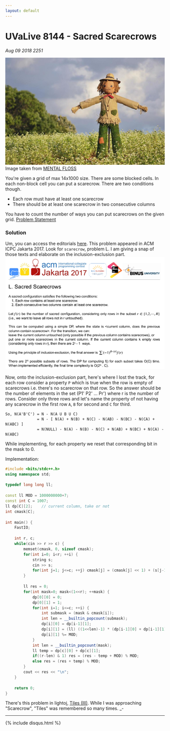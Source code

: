 ```yaml
---
layout: default
---
```


# UVaLive 8144 - Sacred Scarecrows
_Aug 09 2018 2251_

![Scarecrow](./scarehead.jpg)
Image taken from [MENTAL FLOSS](http://mentalfloss.com/article/70232/do-scarecrows-actually-work)

You're given a grid of max 14x1000 size. There are some blocked cells. In each non-block cell you can put a scarecrow. There are two conditions though.
* Each row must have at least one scarecrow
* There should be at least one scarecrow in two consecutive columns

You have to count the number of ways you can put scarecrows on the given grid. [Problem Statement](https://icpcarchive.ecs.baylor.edu/index.php?option=com_onlinejudge&Itemid=8&page=show_problem&problem=6166)

### Solution

Um, you can access the editorials [here](https://github.com/jonathanirvings/icpc-jakarta-2017). This problem appeared in ACM ICPC Jakarta 2017. Look for `scarecrow`, problem L. I am giving a snap of those texts and elaborate on the inclusion-exclusion part.
![Editorial](./sacred-scarecrows-editorial.png)

Now, onto the inclusion-exclusion part, here's where I lost the track, for each row consider a property `P` which is true when the row is empty of scarecrows i.e. there's no scarecrow on that row. So the answer should be the number of elements in the set (P1' P2' ... Pr') where r is the number of rows. Consider only three rows and let's name the property of not having any scarecrow in the first row `A`, `B` for second and `C` for third.<br/>
```
So, N(A'B'C') = N - N(A U B U C)
              = N - [ N(A) + N(B) + N(C) - N(AB) - N(BC) - N(CA) + N(ABC) ]
              = N(NULL) - N(A) - N(B) - N(C) + N(AB) + N(BC) + N(CA) - N(ABC)
```
While implementing, for each property we reset that corresponding bit in the mask to 0.

Implementation:

```cpp
#include <bits/stdc++.h>
using namespace std;

typedef long long ll;

const ll MOD = 1000000000+7;
const int C = 1007;
ll dp[C][2];    // current column, take or not
int cmask[C];

int main() {
    FastIO;
    
    int r, c;
    while(cin >> r >> c) {
        memset(cmask, 0, sizeof cmask);
        for(int i=0; i<r; ++i) {
            string s;
            cin >> s;
            for(int j=1; j<=c; ++j) cmask[j] = (cmask[j] << 1) + (s[j-1] == '.');
        }
        
        ll res = 0;
        for(int mask=0; mask<(1<<r); ++mask) {
            dp[0][0] = 0;
            dp[0][1] = 1;
            for(int i=1; i<=c; ++i) {
                int submask = (mask & cmask[i]);
                int len = __builtin_popcount(submask);
                dp[i][0] = dp[i-1][1];
                dp[i][1] = (ll) ((1<<len)-1) * (dp[i-1][0] + dp[i-1][1]);
                dp[i][1] %= MOD;
            }
            int len = __builtin_popcount(mask);
            ll temp = dp[c][0] + dp[c][1];
            if((r-len) & 1) res = (res - temp + MOD) % MOD;
            else res = (res + temp) % MOD;
        }
        cout << res << "\n";
    }
    
    return 0;
}
```
There's this problem in lightoj, [Tiles (III)](http://lightoj.com/volume_showproblem.php?problem=1310). While I was approaching "Scarecrow", "Tiles" was remembered so many times. _-

***

{% include disqus.html %}
